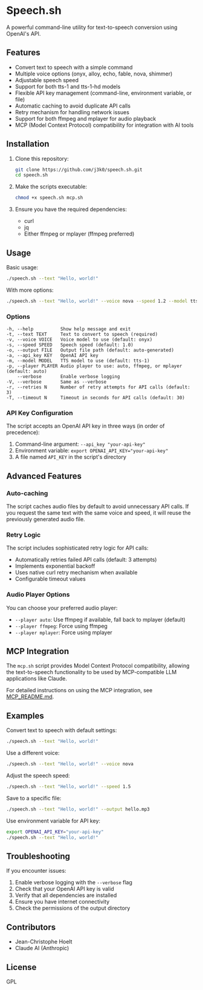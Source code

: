 # Speech.sh

A powerful command-line utility for text-to-speech conversion using OpenAI's API.

## Features

- Convert text to speech with a simple command
- Multiple voice options (onyx, alloy, echo, fable, nova, shimmer)
- Adjustable speech speed
- Support for both tts-1 and tts-1-hd models
- Flexible API key management (command-line, environment variable, or file)
- Automatic caching to avoid duplicate API calls
- Retry mechanism for handling network issues
- Support for both ffmpeg and mplayer for audio playback
- MCP (Model Context Protocol) compatibility for integration with AI tools

## Installation

1. Clone this repository:
   ```bash
   git clone https://github.com/j3k0/speech.sh.git
   cd speech.sh
   ```

2. Make the scripts executable:
   ```bash
   chmod +x speech.sh mcp.sh
   ```

3. Ensure you have the required dependencies:
   - curl
   - jq
   - Either ffmpeg or mplayer (ffmpeg preferred)

## Usage

Basic usage:

```bash
./speech.sh --text "Hello, world!"
```

With more options:

```bash
./speech.sh --text "Hello, world!" --voice nova --speed 1.2 --model tts-1-hd
```

### Options

```
-h, --help          Show help message and exit
-t, --text TEXT     Text to convert to speech (required)
-v, --voice VOICE   Voice model to use (default: onyx)
-s, --speed SPEED   Speech speed (default: 1.0)
-o, --output FILE   Output file path (default: auto-generated)
-a, --api_key KEY   OpenAI API key
-m, --model MODEL   TTS model to use (default: tts-1)
-p, --player PLAYER Audio player to use: auto, ffmpeg, or mplayer (default: auto)
    --verbose       Enable verbose logging
-V, --verbose       Same as --verbose
-r, --retries N     Number of retry attempts for API calls (default: 3)
-T, --timeout N     Timeout in seconds for API calls (default: 30)
```

### API Key Configuration

The script accepts an OpenAI API key in three ways (in order of precedence):
1. Command-line argument: `--api_key "your-api-key"`
2. Environment variable: `export OPENAI_API_KEY="your-api-key"`
3. A file named `API_KEY` in the script's directory

## Advanced Features

### Auto-caching

The script caches audio files by default to avoid unnecessary API calls. 
If you request the same text with the same voice and speed, it will reuse 
the previously generated audio file.

### Retry Logic

The script includes sophisticated retry logic for API calls:
- Automatically retries failed API calls (default: 3 attempts)
- Implements exponential backoff
- Uses native curl retry mechanism when available
- Configurable timeout values

### Audio Player Options

You can choose your preferred audio player:
- `--player auto`: Use ffmpeg if available, fall back to mplayer (default)
- `--player ffmpeg`: Force using ffmpeg
- `--player mplayer`: Force using mplayer

## MCP Integration

The `mcp.sh` script provides Model Context Protocol compatibility, allowing the 
text-to-speech functionality to be used by MCP-compatible LLM applications like Claude.

For detailed instructions on using the MCP integration, see [MCP_README.md](MCP_README.md).

## Examples

Convert text to speech with default settings:
```bash
./speech.sh --text "Hello, world!"
```

Use a different voice:
```bash
./speech.sh --text "Hello, world!" --voice nova
```

Adjust the speech speed:
```bash
./speech.sh --text "Hello, world!" --speed 1.5
```

Save to a specific file:
```bash
./speech.sh --text "Hello, world!" --output hello.mp3
```

Use environment variable for API key:
```bash
export OPENAI_API_KEY="your-api-key"
./speech.sh --text "Hello, world!"
```

## Troubleshooting

If you encounter issues:

1. Enable verbose logging with the `--verbose` flag
2. Check that your OpenAI API key is valid
3. Verify that all dependencies are installed
4. Ensure you have internet connectivity
5. Check the permissions of the output directory

## Contributors

- Jean-Christophe Hoelt
- Claude AI (Anthropic)

## License

GPL
